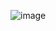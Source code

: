 ![image](https://user-images.githubusercontent.com/73191005/120389402-09cc5080-c335-11eb-9a5e-f74cf22e6b67.png)

